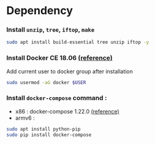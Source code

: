 # Dependency

### Install `unzip`, `tree`, `iftop`, `make`
```bash
sudo apt install build-essential tree unzip iftop -y
```

### Install Docker CE 18.06 [(reference)](https://docs.docker.com/install/linux/docker-ce/ubuntu/)
Add current user to docker group after installation
```bash
sudo usermod -aG docker $USER
```

### Install `docker-compose` command :  
  * x86 : docker-compose 1.22.0 [(reference)](https://docs.docker.com/compose/install/)  
  * armv6 : 
```bash
sudo apt install python-pip
sudo pip install docker-compose
```
